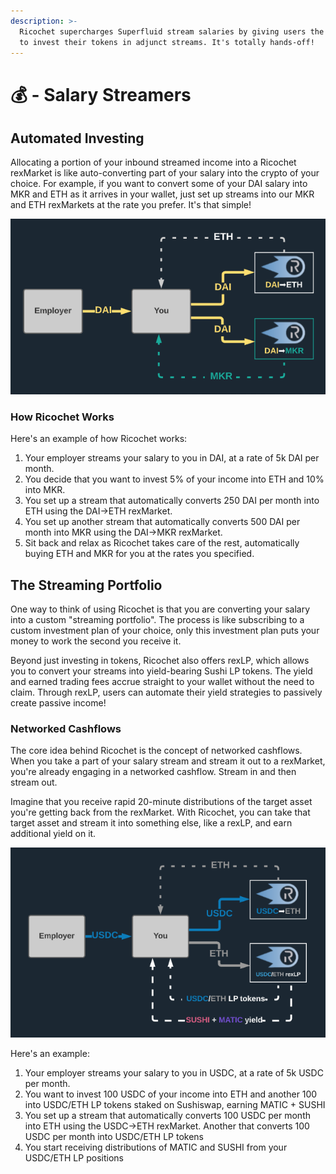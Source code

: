 ```yaml
---
description: >-
  Ricochet supercharges Superfluid stream salaries by giving users the ability
  to invest their tokens in adjunct streams. It's totally hands-off!
---
```


# 💰 - Salary Streamers

## Automated Investing

Allocating a portion of your inbound streamed income into a Ricochet rexMarket is like auto-converting part of your salary into the crypto of your choice. For example, if you want to convert some of your DAI salary into MKR and ETH as it arrives in your wallet, just set up streams into our MKR and ETH rexMarkets at the rate you prefer. It's that simple!

![](<../.gitbook/assets/image (30).png>)

### How Ricochet Works

Here's an example of how Ricochet works:

1. Your employer streams your salary to you in DAI, at a rate of 5k DAI per month.
2. You decide that you want to invest 5% of your income into ETH and 10% into MKR.
3. You set up a stream that automatically converts 250 DAI per month into ETH using the DAI→ETH rexMarket.
4. You set up another stream that automatically converts 500 DAI per month into MKR using the DAI→MKR rexMarket.
5. Sit back and relax as Ricochet takes care of the rest, automatically buying ETH and MKR for you at the rates you specified.

## The Streaming Portfolio

One way to think of using Ricochet is that you are converting your salary into a custom "streaming portfolio". The process is like subscribing to a custom investment plan of your choice, only this investment plan puts your money to work the second you receive it.

Beyond just investing in tokens, Ricochet also offers rexLP, which allows you to convert your streams into yield-bearing Sushi LP tokens. The yield and earned trading fees accrue straight to your wallet without the need to claim. Through rexLP, users can automate their yield strategies to passively create passive income!

### Networked Cashflows

The core idea behind Ricochet is the concept of networked cashflows. When you take a part of your salary stream and stream it out to a rexMarket, you're already engaging in a networked cashflow. Stream in and then stream out.

Imagine that you receive rapid 20-minute distributions of the target asset you're getting back from the rexMarket. With Ricochet, you can take that target asset and stream it into something else, like a rexLP, and earn additional yield on it.

![](<../.gitbook/assets/image (34).png>)

Here's an example:

1. Your employer streams your salary to you in USDC, at a rate of 5k USDC per month.
2. You want to invest 100 USDC of your income into ETH and another 100 into USDC/ETH LP tokens staked on Sushiswap, earning MATIC + SUSHI
3. You set up a stream that automatically converts 100 USDC per month into ETH using the USDC→ETH rexMarket. Another that converts 100 USDC per month into USDC/ETH LP tokens
4. You start receiving distributions of MATIC and SUSHI from your USDC/ETH LP positions
